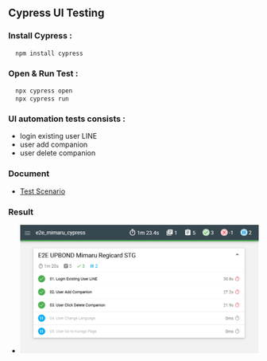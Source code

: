 ## Cypress UI Testing
### Install Cypress :
```
  npm install cypress
```

### Open & Run Test :
```
  npx cypress open
  npx cypress run
```
### UI automation tests consists :
- login existing user LINE
- user add companion
- user delete companion

### Document
- [Test Scenario](https://docs.google.com/spreadsheets/d/1zveT648w18oZB30-4FMLFR2yjG8oAYm-7l8w74ySniY/edit?gid=563568438#gid=563568438)

### Result
- ![alt text](https://github.com/deastyjesica/regicard_cy/blob/master/mochawesome-report/assets/Screenshot%202024-12-08%20204131.png?raw=true)
